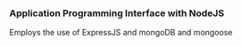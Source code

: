 ### Application Programming Interface with NodeJS

Employs the use of ExpressJS and mongoDB and mongoose

